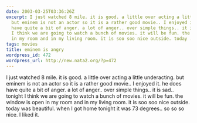 ```yaml
---
date: 2003-03-25T03:36:26Z
excerpt: I just watched 8 mile. it is good. a little over acting a little underacting.
  but eminem is not an actor so it is a rather good movie.. I enjoyed it. he does
  have quite a bit of anger. a lot of anger.. over simple things.. it is sad..tonight
  I think we are going to watch a bunch of movies. it will be fun. the window is open
  in my room and in my living room. it is soo soo nice outside. today ...
tags: movies
title: eminem is angry
wordpress_id: 472
wordpress_url: http://new.nata2.org/?p=472
---
```


I just watched 8 mile. it is good. a little over acting a little underacting. but eminem is not an actor so it is a rather good movie.. I enjoyed it. he does have quite a bit of anger. a lot of anger.. over simple things.. it is sad..<br/>tonight I think we are going to watch a bunch of movies. it will be fun. the window is open in my room and in my living room. it is soo soo nice outside. today was beautiful. when I got home tonight it was 73 degrees.. so so so nice. I liked it. 
